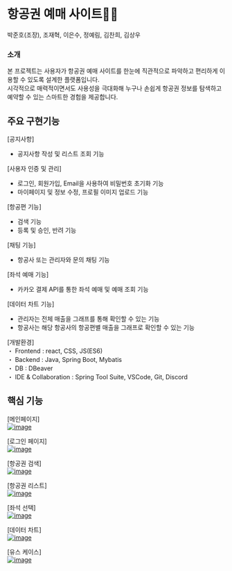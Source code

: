 # 항공권 예매 사이트🐱‍🏍
박준호(조장), 조재혁, 이은수, 정예림, 김찬희, 김상우


  
### 소개  
본 프로젝트는 사용자가 항공권 예매 사이트를 한눈에 직관적으로 파악하고 편리하게 이용할 수 있도록 설계한 플랫폼입니다.   
시각적으로 매력적이면서도 사용성을 극대화해 누구나 손쉽게 항공권 정보를 탐색하고 예약할 수 있는 스마트한 경험을 제공합니다.  
  
## 주요 구현기능
[공지사항]  
- 공지사항 작성 및 리스트 조회 기능  
  
[사용자 인증 및 관리]   
- 로그인, 회원가입, Email을 사용하여 비밀번호 초기화 기능  
- 마이페이지 및 정보 수정, 프로필 이미지 업로드 기능  
  
[항공편 기능]  
- 검색 기능
- 등록 및 승인, 반려 기능  
  
[채팅 기능]    
- 항공사 또는 관리자와 문의 채팅 기능  
  
[좌석 예매 기능]   
- 카카오 결제 API를 통한 좌석 예매 및 예매 조회 기능  
  
[데이터 차트 기능]  
- 관리자는 전체 매출을 그래프를 통해 확인할 수 있는 기능
- 항공사는 해당 항공사의 항공편별 매출을 그래프로 확인할 수 있는 기능
      

[개발환경]  
・ Frontend : react, CSS, JS(ES6)  
・ Backend : Java, Spring Boot, Mybatis  
・ DB : DBeaver  
・ IDE & Collaboration : Spring Tool Suite, VSCode, Git, Discord  



## 핵심 기능  
[메인페이지]  
<a href="https://ibb.co/pbHDKKf"><img src="https://i.ibb.co/tQ0f22q/image.png" alt="image" border="0"></a>  

[로그인 페이지]  
<a href="https://ibb.co/7WytXDw"><img src="https://i.ibb.co/KqyxXgM/image.png" alt="image" border="0"></a>


[항공권 검색]  
<a href="https://ibb.co/RpD6BRh"><img src="https://i.ibb.co/3yCFMgf/image.png" alt="image" border="0"></a>  


[항공권 리스트]  
<a href="https://ibb.co/gPvH9t8"><img src="https://i.ibb.co/3MfGdSb/image.png" alt="image" border="0"></a>  



[좌석 선택]  
<a href="https://ibb.co/GchfMpd"><img src="https://i.ibb.co/FgPkY3h/image.png" alt="image" border="0"></a>  


[데이터 차트]  
<a href="https://ibb.co/6nDD0pr"><img src="https://i.ibb.co/HFGGTMB/image.png" alt="image" border="0"></a>


[유스 케이스]  
<a href="https://ibb.co/jf8t8Qk"><img src="https://i.ibb.co/4tFkFXR/image.png" alt="image" border="0"></a>

